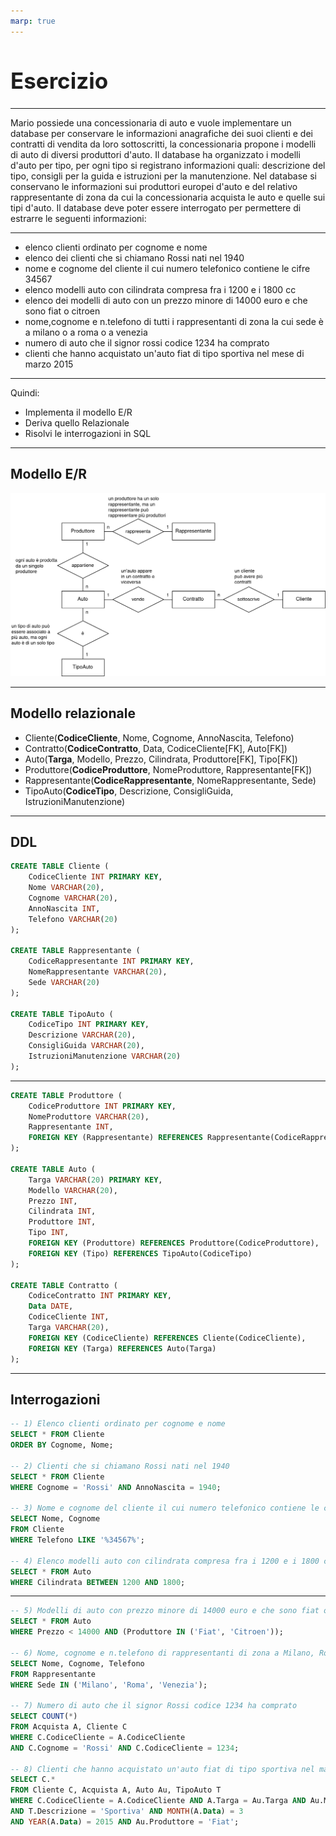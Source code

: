 ```yaml
---
marp: true
---
```


<style>
:root {
  font-family: 'SF Pro Text', serif !important;
}

code {
   font-family:  "Fantasque Sans Mono", monospace !important;
}

h1 {
  font-size: 2.5em !important;
  color: #1E1E1E !important;
}

section{
  justify-content: flex-start;
}

img[alt~="right"] {
  display: block;
  margin: 0 0;
  float: right;
}

img[alt~="center"] {
  display: block;
  margin: 0 auto;
}
</style>

# Esercizio

---

Mario possiede una concessionaria di auto e vuole implementare un database per conservare le informazioni anagrafiche dei suoi clienti e dei contratti di vendita da loro sottoscritti, la concessionaria propone i modelli di auto di diversi produttori d'auto. Il database ha organizzato i modelli d'auto per tipo, per ogni tipo si registrano informazioni quali: descrizione del tipo, consigli per la guida e istruzioni per la manutenzione. Nel database si conservano le informazioni sui produttori europei d'auto e del relativo rappresentante di zona da cui la concessionaria acquista le auto e quelle sui tipi d'auto. Il database deve poter essere interrogato per permettere di estrarre le seguenti informazioni:

---

- elenco clienti ordinato per cognome e nome
- elenco dei clienti che si chiamano Rossi nati nel 1940
- nome e cognome del cliente il cui numero telefonico contiene le cifre 34567
- elenco modelli auto con cilindrata compresa fra i 1200 e i 1800 cc
- elenco dei modelli di auto con un prezzo minore di 14000 euro e che sono fiat o citroen
- nome,cognome e n.telefono di tutti i rappresentanti di zona la cui sede è a milano o a roma o a venezia
- numero di auto che il signor rossi codice 1234 ha comprato
- clienti che hanno acquistato un'auto fiat di tipo sportiva nel mese di marzo 2015

---
Quindi:
- Implementa il modello E/R
- Deriva quello Relazionale
- Risolvi le interrogazioni in SQL

---

## Modello E/R

![h:550](./modello_er.png)

---

## Modello relazionale

- Cliente(**CodiceCliente**, Nome, Cognome, AnnoNascita, Telefono)
- Contratto(**CodiceContratto**, Data, CodiceCliente[FK], Auto[FK])
- Auto(**Targa**, Modello, Prezzo, Cilindrata, Produttore[FK], Tipo[FK])
- Produttore(**CodiceProduttore**, NomeProduttore, Rappresentante[FK])
- Rappresentante(**CodiceRappresentante**, NomeRappresentante, Sede)
- TipoAuto(**CodiceTipo**, Descrizione, ConsigliGuida, IstruzioniManutenzione)

---

## DDL

```sql
CREATE TABLE Cliente (
    CodiceCliente INT PRIMARY KEY,
    Nome VARCHAR(20),
    Cognome VARCHAR(20),
    AnnoNascita INT,
    Telefono VARCHAR(20)
);

CREATE TABLE Rappresentante (
    CodiceRappresentante INT PRIMARY KEY,
    NomeRappresentante VARCHAR(20),
    Sede VARCHAR(20)
);

CREATE TABLE TipoAuto (
    CodiceTipo INT PRIMARY KEY,
    Descrizione VARCHAR(20),
    ConsigliGuida VARCHAR(20),
    IstruzioniManutenzione VARCHAR(20)
);
```
---
```sql
CREATE TABLE Produttore (
    CodiceProduttore INT PRIMARY KEY,
    NomeProduttore VARCHAR(20),
    Rappresentante INT,
    FOREIGN KEY (Rappresentante) REFERENCES Rappresentante(CodiceRappresentante)
);

CREATE TABLE Auto (
    Targa VARCHAR(20) PRIMARY KEY,
    Modello VARCHAR(20),
    Prezzo INT,
    Cilindrata INT,
    Produttore INT,
    Tipo INT,
    FOREIGN KEY (Produttore) REFERENCES Produttore(CodiceProduttore),
    FOREIGN KEY (Tipo) REFERENCES TipoAuto(CodiceTipo)
);

CREATE TABLE Contratto (
    CodiceContratto INT PRIMARY KEY,
    Data DATE,
    CodiceCliente INT,
    Targa VARCHAR(20),
    FOREIGN KEY (CodiceCliente) REFERENCES Cliente(CodiceCliente),
    FOREIGN KEY (Targa) REFERENCES Auto(Targa)
);
```
---

## Interrogazioni
```sql
-- 1) Elenco clienti ordinato per cognome e nome
SELECT * FROM Cliente
ORDER BY Cognome, Nome;

-- 2) Clienti che si chiamano Rossi nati nel 1940
SELECT * FROM Cliente
WHERE Cognome = 'Rossi' AND AnnoNascita = 1940;

-- 3) Nome e cognome del cliente il cui numero telefonico contiene le cifre 34567
SELECT Nome, Cognome
FROM Cliente
WHERE Telefono LIKE '%34567%';

-- 4) Elenco modelli auto con cilindrata compresa fra i 1200 e i 1800 cc
SELECT * FROM Auto
WHERE Cilindrata BETWEEN 1200 AND 1800;
```

---

```sql
-- 5) Modelli di auto con prezzo minore di 14000 euro e che sono fiat o citroen
SELECT * FROM Auto
WHERE Prezzo < 14000 AND (Produttore IN ('Fiat', 'Citroen'));

-- 6) Nome, cognome e n.telefono di rappresentanti di zona a Milano, Roma o Venezia
SELECT Nome, Cognome, Telefono
FROM Rappresentante
WHERE Sede IN ('Milano', 'Roma', 'Venezia');

-- 7) Numero di auto che il signor Rossi codice 1234 ha comprato
SELECT COUNT(*)
FROM Acquista A, Cliente C
WHERE C.CodiceCliente = A.CodiceCliente
AND C.Cognome = 'Rossi' AND C.CodiceCliente = 1234;

-- 8) Clienti che hanno acquistato un'auto fiat di tipo sportiva nel marzo 2015
SELECT C.*
FROM Cliente C, Acquista A, Auto Au, TipoAuto T
WHERE C.CodiceCliente = A.CodiceCliente AND A.Targa = Au.Targa AND Au.Modello = T.Targa
AND T.Descrizione = 'Sportiva' AND MONTH(A.Data) = 3
AND YEAR(A.Data) = 2015 AND Au.Produttore = 'Fiat';
```